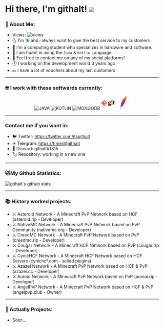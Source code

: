 # Hi there, I'm githalt! <img src="https://github.com/TheDudeThatCode/TheDudeThatCode/blob/master/Assets/Hi.gif" width="29px">
### 🤵 About Me:
- Views: ![views](https://gpvc.arturio.dev/githalt)
- 🌜 I'm 16 and i always want to give the best service to my customers
- 🏦 I'm a computing student who specializes in hardware and software.
- 🤔 I am fluent in using the ```Java``` & ```Kotlin``` Language.
- 💬 Feel free to contact me on any of my social platforms!
- 🕚 I working on the development world 3 years ago
- 💵 I have a lot of vouchers about my last customers

---
### 🤓 I work with these softwards currently:
<p align="center">
<img src="https://www.vectorlogo.zone/logos/java/java-icon.svg" alt="JAVA" width="45" height="45"/> 
<img src="https://upload.wikimedia.org/wikipedia/commons/thumb/7/74/Kotlin_Icon.png/640px-Kotlin_Icon.png" alt="KOTLIN" width="45" height="45"/>
<img src="https://www.vectorlogo.zone/logos/mongodb/mongodb-icon.svg" alt="MONGODB" width="45" height="45"/> 
<img src="https://raw.githubusercontent.com/github/explore/80688e429a7d4ef2fca1e82350fe8e3517d3494d/topics/git/git.png" alt="GIT" width="45" height="45"/> 
<img src="https://raw.githubusercontent.com/github/explore/80688e429a7d4ef2fca1e82350fe8e3517d3494d/topics/maven/maven.png" alt="MAVEN" width="45" height="45"/>
</p>

---
### Contact me if you want in:
- 🐦 Twitter: https://twitter.com/itsgithalt
- ✈ Telegram: https://t.me/@githalt
- 📧 Discord: githalt#1815
- 🏷️ Repository: working in a new one

---
### 🐱My Github Statistics:
![githalt's github stats](https://github-readme-stats.vercel.app/api?username=githalt&count_private=true&show_icons=true&title_color=b118c9&icon_color=ff59ee&text_color=a0a0a0&bg_color=151515&hide=["stars"])

---
### 📚 History worked projects:
- ⚔ Asteroid Network - A Minecraft PvP Network based on HCF (asteroid.rip - Developer)
- ⚔ NativeMC Network - A Minecraft PvP Network based on PvP Community (nativemc.org - Developer)
- ⚔ CreedMC Network - A Minecraft PvP Network based on PvP (creedmc.rip - Developer)
- ⚔ Cougar Network - A Minecraft HCF Network based on PvP (cougar.rip - Developer)
- ⚔ CynicHCF Network - A Minecraft HCF Network based on HCF Servers (cynichcf.com - selled plugins)
- ⚔ Azazel Network - A Minecraft PvP Network based on HCF & PvP (azazel.cc - Developer)
- ⚔ Aureal Network - A Minecraft PvP Network based on PvP (aureal.rip - Developer)
- ⚔ AngelPvP Network - A Minecraft PvP Network based on HCF & PvP (angelpvp.club - Owner)

---
### 🥂 Actually Projects:
- Soon...
